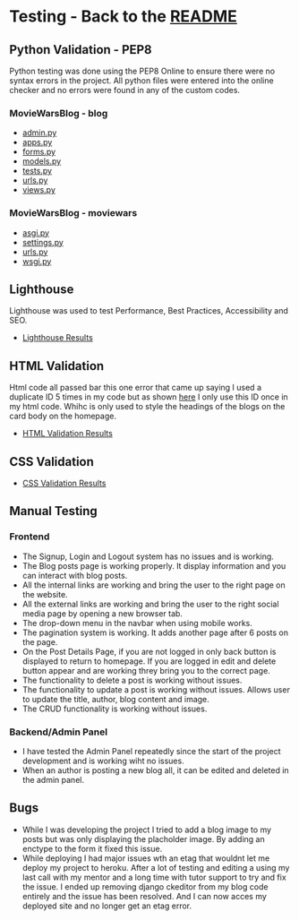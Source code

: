 # Testing - Back to the [README](README.md)

## Python Validation - PEP8
Python testing was done using the PEP8 Online to ensure there were no syntax errors in the project. All python files were entered into the online checker and no errors were found in any of the custom codes.

### MovieWarsBlog - blog
* [admin.py](./assets/testme/blog-pep8-admin.png)
* [apps.py](./assets/testme/blog-pep8-apps.png)
* [forms.py](./assets/testme/blog-pep8-forms.png)
* [models.py](./assets/testme/blog-pep8-models.png)
* [tests.py](./assets/testme/blog-pep8-tests.png)
* [urls.py](./assets/testme/blog-pep8-urls.png)
* [views.py](./assets/testme/blog-pep8-views.png)

### MovieWarsBlog - moviewars
* [asgi.py](./assets/testme/moviewars-pep8-asgi.png)
* [settings.py](./assets/testme/moviewars-pep8-settings.png)
* [urls.py](./assets/testme/moviewars-pep8-urls.png)
* [wsgi.py](./assets/testme/moviewars-pep8-wsgi.png)

## Lighthouse
Lighthouse was used to test Performance, Best Practices, Accessibility and SEO. 

* [Lighthouse Results](./assets/testme/lighthouse-results.png)

## HTML Validation
Html code all passed bar this one error that came up saying I used a duplicate ID 5 times in my code but as shown [here](./assets/testme/html-check-info.png) I only use this ID once in my html code. Whihc is only used to style the headings of the blogs on the card body on the homepage.

* [HTML Validation Results](./assets/testme/html-check.png)

## CSS Validation

* [CSS Validation Results](./assets/testme/css-check.png)

## Manual Testing

### Frontend
* The Signup, Login and Logout system has no issues and is working.
* The Blog posts page is working properly. It display information and you can interact with blog posts. 
* All the internal links are working and bring the user to the right page on the website.
* All the external links are working and bring the user to the right social media page by 
  opening a new browser tab.
* The drop-down menu in the navbar when using mobile works.
* The pagination system is working. It adds another page after 6 posts on the page.
* On the Post Details Page, if you are not logged in only back button is displayed to return to homepage. If you are logged in edit and delete button appear 
  and are working threy bring you to the correct page.  
* The functionality to delete a post is working without issues. 
* The functionality to update a post is working without issues. Allows user to update the title, author, blog content and image.
* The CRUD functionality is working without issues.

### Backend/Admin Panel
* I have tested the Admin Panel repeatedly since the start of the project development and is working wiht no issues.
* When an author is posting a new blog all, it can be edited and deleted in the admin panel.

## Bugs

* While I was developing the project I tried to add a blog image to my posts but was only displaying the placholder image. By adding an enctype to the form it fixed this issue. 
* While deploying I had major issues wth an etag that wouldnt let me deploy my project to heroku. After a lot of testing and editing a using my last call with my mentor and a long time with tutor support to try and fix the issue. I ended up removing django ckeditor from my blog code entirely and the issue has been resolved. And I can now acces my deployed site and no longer get an etag error.
